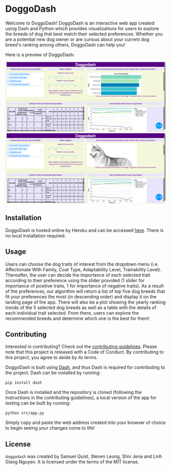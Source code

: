 # DoggoDash

Welcome to DoggoDash! DoggoDash is an interactive web app created using Dash and Python which provides visualizations for users to explore the breeds of dog that best match their selected preferences. Whether you are a potential new dog owner or are curious about your current dog breed's ranking among others, DoggoDash can help you!

Here is a preview of DoggoDash:

![DoggoDash Preview](doc/images/sketch.png)
![DoggoDash Preview](doc/images/sketch2.png)

## Installation

DoggoDash is hosted online by Heroku and can be accessed [here](http://dsci532-2022-group18-py.herokuapp.com/). There is no local installation required.

## Usage

Users can choose the dog traits of interest from the dropdown menu (i.e. Affectionate With Family, Coat Type, Adaptability Level, Trainability Level). Thereafter, the user can decide the importance of each selected trait according to their preference using the slider provided (1 slider for importance of positive traits, 1 for importance of negative traits). As a result of the preferences, our algorithm will return a list of top five dog breeds that fit your preferences the most (in descending order) and display it on the landing page of the app. There will also be a plot showing the yearly ranking trends of the 5 selected dog breeds as well as a table with the details of each individual trait selected. From there, users can explore the recommended breeds and determine which one is the best for them!

## Contributing

Interested in contributing? Check out the [contributing guidelines](https://github.com/UBC-MDS/doggodash/blob/main/CONTRIBUTING.md). Please note that this project is released with a Code of Conduct. By contributing to this project, you agree to abide by its terms.

DoggoDash is built using [Dash](https://dash.plotly.com/), and thus Dash is required for contributing to the project. Dash can be installed by running:
```
pip install dash
```
Once Dash is installed and the repository is cloned (following the instructions in the contributing guidelines), a local version of the app for testing can be built by running:
```
python src/app.py
```
Simply copy and paste the web address created into your browser of choice to begin seeing your changes come to life!

## License

`doggodash` was created by Samuel Quist, Steven Leung, Shiv Jena and Linh Giang Nguyen. It is licensed under the terms of the MIT license.

